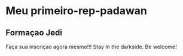 # Meu primeiro-rep-padawan
## Formaçao Jedi
Faça sua inscriçao agora mesmo!!! Stay In the darkside.
Be welcome! 
